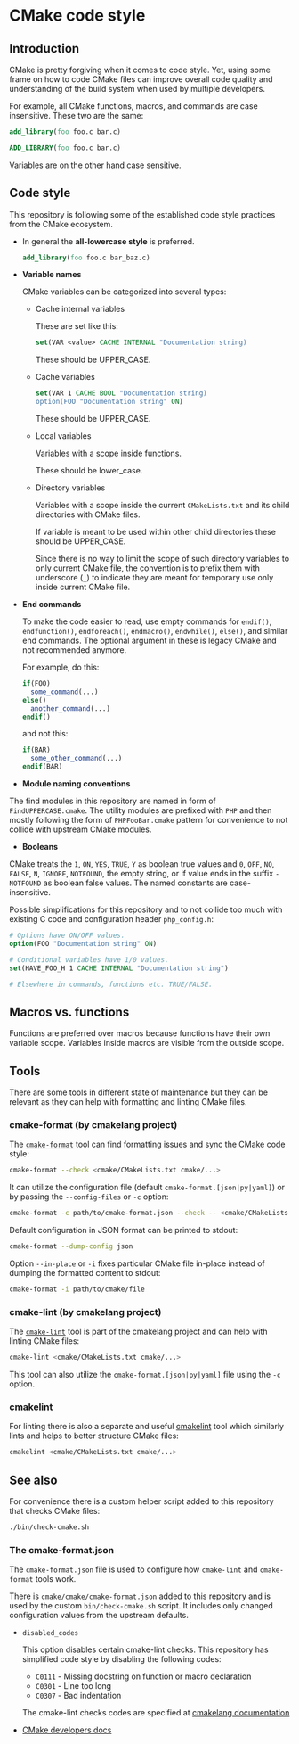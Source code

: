 # CMake code style

## Introduction

CMake is pretty forgiving when it comes to code style. Yet, using some frame on
how to code CMake files can improve overall code quality and understanding of
the build system when used by multiple developers.

For example, all CMake functions, macros, and commands are case insensitive.
These two are the same:

```cmake
add_library(foo foo.c bar.c)
```

```cmake
ADD_LIBRARY(foo foo.c bar.c)
```

Variables are on the other hand case sensitive.

## Code style

This repository is following some of the established code style practices from
the CMake ecosystem.

* In general the **all-lowercase style** is preferred.

  ```cmake
  add_library(foo foo.c bar_baz.c)
  ```

* **Variable names**

  CMake variables can be categorized into several types:

  * Cache internal variables

    These are set like this:

    ```cmake
    set(VAR <value> CACHE INTERNAL "Documentation string)
    ```

    These should be UPPER_CASE.

  * Cache variables

    ```cmake
    set(VAR 1 CACHE BOOL "Documentation string)
    option(FOO "Documentation string" ON)
    ```

    These should be UPPER_CASE.

  * Local variables

    Variables with a scope inside functions.

    These should be lower_case.

  * Directory variables

    Variables with a scope inside the current `CMakeLists.txt` and its child
    directories with CMake files.

    If variable is meant to be used within other child directories these should
    be UPPER_CASE.

    Since there is no way to limit the scope of such directory variables to only
    current CMake file, the convention is to prefix them with underscore (`_`)
    to indicate they are meant for temporary use only inside current CMake file.

* **End commands**

  To make the code easier to read, use empty commands for `endif()`,
  `endfunction()`, `endforeach()`, `endmacro()`, `endwhile()`, `else()`, and
  similar end commands. The optional argument in these is legacy CMake and not
  recommended anymore.

  For example, do this:

  ```cmake
  if(FOO)
    some_command(...)
  else()
    another_command(...)
  endif()
  ```

  and not this:

  ```cmake
  if(BAR)
    some_other_command(...)
  endif(BAR)
  ```

* **Module naming conventions**

The find modules in this repository are named in form of `FindUPPERCASE.cmake`.
The utility modules are prefixed with `PHP` and then mostly following the form
of `PHPFooBar.cmake` pattern for convenience to not collide with upstream CMake
modules.

* **Booleans**

CMake treats the `1`, `ON`, `YES`, `TRUE`, `Y` as boolean true values and
`0`, `OFF`, `NO`, `FALSE`, `N`, `IGNORE`, `NOTFOUND`, the empty string, or if
value ends in the suffix `-NOTFOUND` as boolean false values. The named
constants are case-insensitive.

Possible simplifications for this repository and to not collide too much with
existing C code and configuration header `php_config.h`:

```cmake
# Options have ON/OFF values.
option(FOO "Documentation string" ON)

# Conditional variables have 1/0 values.
set(HAVE_FOO_H 1 CACHE INTERNAL "Documentation string")

# Elsewhere in commands, functions etc. TRUE/FALSE.
```

## Macros vs. functions

Functions are preferred over macros because functions have their own variable
scope. Variables inside macros are visible from the outside scope.

## Tools

There are some tools in different state of maintenance but they can be relevant
as they can help with formatting and linting CMake files.

### cmake-format (by cmakelang project)

The [`cmake-format`](https://cmake-format.readthedocs.io/en/latest/) tool can
find formatting issues and sync the CMake code style:

```sh
cmake-format --check <cmake/CMakeLists.txt cmake/...>
```

It can utilize the configuration file (default `cmake-format.[json|py|yaml]`) or
by passing the `--config-files` or `-c` option:

```sh
cmake-format -c path/to/cmake-format.json --check -- <cmake/CMakeLists.txt cmake/...>
```

Default configuration in JSON format can be printed to stdout:

```sh
cmake-format --dump-config json
```

Option `--in-place` or `-i` fixes particular CMake file in-place instead of
dumping the formatted content to stdout:

```sh
cmake-format -i path/to/cmake/file
```

### cmake-lint (by cmakelang project)

The [`cmake-lint`](https://cmake-format.readthedocs.io/en/latest/cmake-lint.html)
tool is part of the cmakelang project and can help with linting CMake files:

```sh
cmake-lint <cmake/CMakeLists.txt cmake/...>
```

This tool can also utilize the `cmake-format.[json|py|yaml]` file using the `-c`
option.

### cmakelint

For linting there is also a separate and useful
[cmakelint](https://github.com/cmake-lint/cmake-lint) tool which similarly lints
and helps to better structure CMake files:

```sh
cmakelint <cmake/CMakeLists.txt cmake/...>
```

## See also

For convenience there is a custom helper script added to this repository that
checks CMake files:

```sh
./bin/check-cmake.sh
```

### The cmake-format.json

The `cmake-format.json` file is used to configure how `cmake-lint` and
`cmake-format` tools work.

There is `cmake/cmake/cmake-format.json` added to this repository and is used by
the custom `bin/check-cmake.sh` script. It includes only changed configuration
values from the upstream defaults.

* `disabled_codes`

  This option disables certain cmake-lint checks. This repository has simplified
  code style by disabling the following codes:

  * `C0111` - Missing docstring on function or macro declaration
  * `C0301` - Line too long
  * `C0307` - Bad indentation

  The cmake-lint checks codes are specified at
  [cmakelang documentation](https://cmake-format.readthedocs.io/en/latest/lint-implemented.html#)

* [CMake developers docs](https://cmake.org/cmake/help/latest/manual/cmake-developer.7.html)
